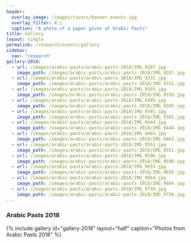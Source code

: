 ```yaml
---
header:
  overlay_image: /images/covers/banner_events.jpg
  overlay_filter: 0.1
  caption: "A photo of a paper given at Arabic Pasts"
title: Gallery
layout: single
permalink: /research/events/gallery
sidebar:
  nav: "research"
gallery-2018:
  - url: /images/arabic-pasts/arabic-pasts-2018/IMG_9287.jpg
    image_path: /images/arabic-pasts/arabic-pasts-2018/IMG_9287.jpg
  - url: /images/arabic-pasts/arabic-pasts-2018/IMG_9331.jpg
    image_path: /images/arabic-pasts/arabic-pasts-2018/IMG_9331.jpg
  - url: /images/arabic-pasts/arabic-pasts-2018/IMG_9359.jpg
    image_path: /images/arabic-pasts/arabic-pasts-2018/IMG_9359.jpg
  - url: /images/arabic-pasts/arabic-pasts-2018/IMG_9385.jpg
    image_path: /images/arabic-pasts/arabic-pasts-2018/IMG_9385.jpg
  - url: /images/arabic-pasts/arabic-pasts-2018/IMG_9391.jpg
    image_path: /images/arabic-pasts/arabic-pasts-2018/IMG_9391.jpg
  - url: /images/arabic-pasts/arabic-pasts-2018/IMG_9444.jpg
    image_path: /images/arabic-pasts/arabic-pasts-2018/IMG_9444.jpg
  - url: /images/arabic-pasts/arabic-pasts-2018/IMG_9463.jpg
    image_path: /images/arabic-pasts/arabic-pasts-2018/IMG_9463.jpg
  - url: /images/arabic-pasts/arabic-pasts-2018/IMG_9551.jpg
    image_path: /images/arabic-pasts/arabic-pasts-2018/IMG_9551.jpg
  - url: /images/arabic-pasts/arabic-pasts-2018/IMG_9596.jpg
    image_path: /images/arabic-pasts/arabic-pasts-2018/IMG_9596.jpg
  - url: /images/arabic-pasts/arabic-pasts-2018/IMG_9655.jpg
    image_path: /images/arabic-pasts/arabic-pasts-2018/IMG_9655.jpg
  - url: /images/arabic-pasts/arabic-pasts-2018/IMG_9664.jpg
    image_path: /images/arabic-pasts/arabic-pasts-2018/IMG_9664.jpg
  - url: /images/arabic-pasts/arabic-pasts-2018/IMG_9750.jpg
    image_path: /images/arabic-pasts/arabic-pasts-2018/IMG_9750.jpg
---
```


### Arabic Pasts 2018

{% include gallery id="gallery-2018" layout="half" caption="Photos from Arabic Pasts 2018" %}